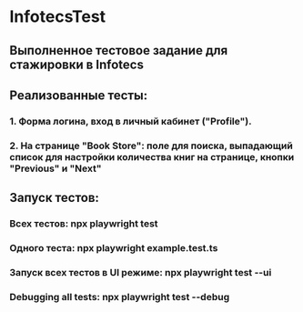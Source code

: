 # InfotecsTest

## Выполненное тестовое задание для стажировки в Infotecs

## Реализованные тесты:
###   1. Форма логина, вход в личный кабинет ("Profile").
###   2. На странице "Book Store": поле для поиска, выпадающий список для настройки количества книг на странице, кнопки "Previous" и "Next"

## Запуск тестов:
### Всех тестов: npx playwright test
### Одного теста: npx playwright example.test.ts
### Запуск всех тестов в UI режиме: npx playwright test --ui
### Debugging all tests: npx playwright test --debug
